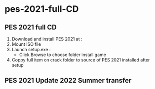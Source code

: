 # pes-2021-full-CD
## PES 2021 full CD
1.  Download and install PES 2021 at :  
2.  Mount ISO file
3.  Launch setup.exe :
    - Click Browse to choose folder install game
4.  Coppy full item on crack folder to source of PES 2021 installed after setup
## PES 2021 Update 2022 Summer transfer 

